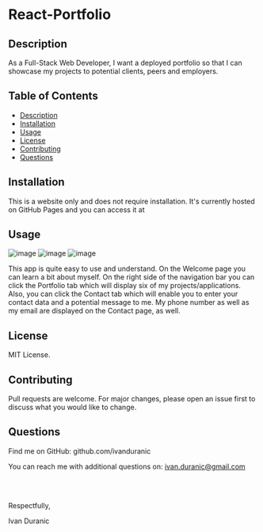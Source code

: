 # React-Portfolio

## Description

As a Full-Stack Web Developer, I want a deployed portfolio so that I can showcase my projects to potential clients, peers and employers.

## Table of Contents

- [Description](#description)
- [Installation](#installation)
- [Usage](#usage)
- [License](#license)
- [Contributing](#contributing)
- [Questions](#questions)

## Installation

This is a website only and does not require installation. It's currently hosted on GitHub Pages and you can access it at 

## Usage

![image](https://user-images.githubusercontent.com/61889668/110225023-2a5c4a00-7eaf-11eb-8054-d024018a79ad.png)
![image](https://user-images.githubusercontent.com/61889668/110225029-3c3ded00-7eaf-11eb-9794-bcea43004f00.png)
![image](https://user-images.githubusercontent.com/61889668/110225038-47911880-7eaf-11eb-83bd-bf898fe4a8d2.png)

This app is quite easy to use and understand. On the Welcome page you can learn a bit about myself. On the right side of the navigation bar you can click the Portfolio tab which will display six of my projects/applications. Also, you can click the Contact tab which will enable you to enter your contact data and a potential message to me. My phone number as well as my email are displayed on the Contact page, as well.

## License

MIT License.

## Contributing

Pull requests are welcome. For major changes, please open an issue first to discuss what you would like to change.

## Questions

Find me on GitHub: github.com/ivanduranic

You can reach me with additional questions on: ivan.duranic@gmail.com

<br><br>

Respectfully,

Ivan Duranic